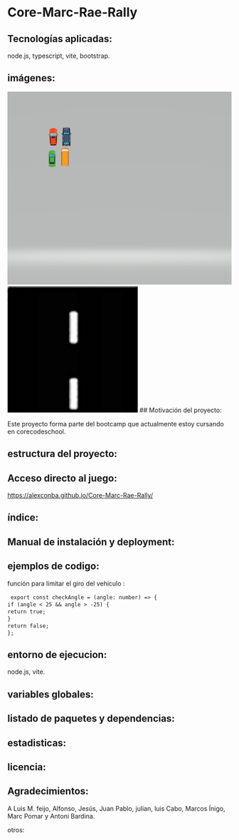# Core-Marc-Rae-Rally

## Tecnologías aplicadas:

node.js, typescript, vite, bootstrap.

## imágenes:

<img src="./src/sprites/carros.png">
<img src="./src/sprites/road.png">
## Motivación del proyecto:

Este proyecto forma parte del bootcamp que actualmente estoy cursando en corecodeschool.

## estructura del proyecto:

## Acceso directo al juego:

https://alexconba.github.io/Core-Marc-Rae-Rally/

## índice:

## Manual de instalación y deployment:

## ejemplos de codigo:

función para limitar el giro del vehiculo :

```
 export const checkAngle = (angle: number) => {
if (angle < 25 && angle > -25) {
return true;
}
return false;
};

```

## entorno de ejecucion:

node.js, vite.

## variables globales:

## listado de paquetes y dependencias:

## estadisticas:

## licencia:

## Agradecimientos:

A Luis M. feijo, Alfonso, Jesús, Juan Pablo, julian, luis Cabo, Marcos Ínigo, Marc Pomar y Antoni Bardina.

otros:
